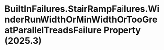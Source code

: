 # BuiltInFailures.StairRampFailures.WinderRunWidthOrMinWidthOrTooGreatParallelTreadsFailure Property (2025.3)

﻿